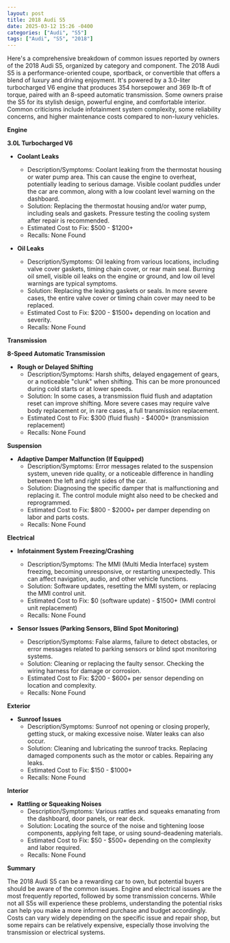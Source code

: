 ```yaml
---
layout: post
title: 2018 Audi S5
date: 2025-03-12 15:26 -0400
categories: ["Audi", "S5"]
tags: ["Audi", "S5", "2018"]
---
```

Here's a comprehensive breakdown of common issues reported by owners of the 2018 Audi S5, organized by category and component. The 2018 Audi S5 is a performance-oriented coupe, sportback, or convertible that offers a blend of luxury and driving enjoyment. It's powered by a 3.0-liter turbocharged V6 engine that produces 354 horsepower and 369 lb-ft of torque, paired with an 8-speed automatic transmission. Some owners praise the S5 for its stylish design, powerful engine, and comfortable interior. Common criticisms include infotainment system complexity, some reliability concerns, and higher maintenance costs compared to non-luxury vehicles.

**Engine**

**3.0L Turbocharged V6**

*   **Coolant Leaks**
    *   Description/Symptoms: Coolant leaking from the thermostat housing or water pump area. This can cause the engine to overheat, potentially leading to serious damage. Visible coolant puddles under the car are common, along with a low coolant level warning on the dashboard.
    *   Solution: Replacing the thermostat housing and/or water pump, including seals and gaskets. Pressure testing the cooling system after repair is recommended.
    *   Estimated Cost to Fix: $500 - $1200+
    *   Recalls: None Found

*   **Oil Leaks**
    *   Description/Symptoms: Oil leaking from various locations, including valve cover gaskets, timing chain cover, or rear main seal. Burning oil smell, visible oil leaks on the engine or ground, and low oil level warnings are typical symptoms.
    *   Solution: Replacing the leaking gaskets or seals. In more severe cases, the entire valve cover or timing chain cover may need to be replaced.
    *   Estimated Cost to Fix: $200 - $1500+ depending on location and severity.
    *   Recalls: None Found

**Transmission**

**8-Speed Automatic Transmission**

*   **Rough or Delayed Shifting**
    *   Description/Symptoms: Harsh shifts, delayed engagement of gears, or a noticeable "clunk" when shifting. This can be more pronounced during cold starts or at lower speeds.
    *   Solution: In some cases, a transmission fluid flush and adaptation reset can improve shifting. More severe cases may require valve body replacement or, in rare cases, a full transmission replacement.
    *   Estimated Cost to Fix: $300 (fluid flush) - $4000+ (transmission replacement)
    *   Recalls: None Found

**Suspension**

*   **Adaptive Damper Malfunction (If Equipped)**
    *   Description/Symptoms: Error messages related to the suspension system, uneven ride quality, or a noticeable difference in handling between the left and right sides of the car.
    *   Solution: Diagnosing the specific damper that is malfunctioning and replacing it. The control module might also need to be checked and reprogrammed.
    *   Estimated Cost to Fix: $800 - $2000+ per damper depending on labor and parts costs.
    *   Recalls: None Found

**Electrical**

*   **Infotainment System Freezing/Crashing**
    *   Description/Symptoms: The MMI (Multi Media Interface) system freezing, becoming unresponsive, or restarting unexpectedly. This can affect navigation, audio, and other vehicle functions.
    *   Solution: Software updates, resetting the MMI system, or replacing the MMI control unit.
    *   Estimated Cost to Fix: $0 (software update) - $1500+ (MMI control unit replacement)
    *   Recalls: None Found

*   **Sensor Issues (Parking Sensors, Blind Spot Monitoring)**
    *   Description/Symptoms: False alarms, failure to detect obstacles, or error messages related to parking sensors or blind spot monitoring systems.
    *   Solution: Cleaning or replacing the faulty sensor. Checking the wiring harness for damage or corrosion.
    *   Estimated Cost to Fix: $200 - $600+ per sensor depending on location and complexity.
    *   Recalls: None Found

**Exterior**

*   **Sunroof Issues**
    *   Description/Symptoms: Sunroof not opening or closing properly, getting stuck, or making excessive noise. Water leaks can also occur.
    *   Solution: Cleaning and lubricating the sunroof tracks. Replacing damaged components such as the motor or cables. Repairing any leaks.
    *   Estimated Cost to Fix: $150 - $1000+
    *   Recalls: None Found

**Interior**

*   **Rattling or Squeaking Noises**
    *   Description/Symptoms: Various rattles and squeaks emanating from the dashboard, door panels, or rear deck.
    *   Solution: Locating the source of the noise and tightening loose components, applying felt tape, or using sound-deadening materials.
    *   Estimated Cost to Fix: $50 - $500+ depending on the complexity and labor required.
    *   Recalls: None Found

**Summary**

The 2018 Audi S5 can be a rewarding car to own, but potential buyers should be aware of the common issues. Engine and electrical issues are the most frequently reported, followed by some transmission concerns. While not all S5s will experience these problems, understanding the potential risks can help you make a more informed purchase and budget accordingly. Costs can vary widely depending on the specific issue and repair shop, but some repairs can be relatively expensive, especially those involving the transmission or electrical systems.

